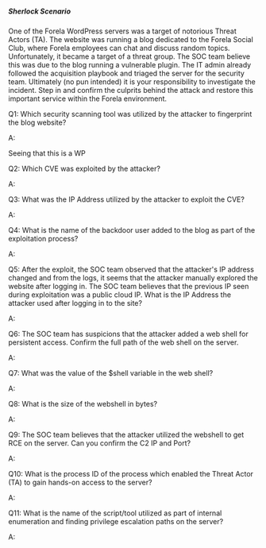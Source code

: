 
##### Sherlock Scenario

One of the Forela WordPress servers was a target of notorious Threat Actors (TA). The website was running a blog dedicated to the Forela Social Club, where Forela employees can chat and discuss random topics. Unfortunately, it became a target of a threat group. The SOC team believe this was due to the blog running a vulnerable plugin. The IT admin already followed the acquisition playbook and triaged the server for the security team. Ultimately (no pun intended) it is your responsibility to investigate the incident. Step in and confirm the culprits behind the attack and restore this important service within the Forela environment.


Q1: Which security scanning tool was utilized by the attacker to fingerprint the blog website?

A: 

Seeing that this is a WP 

Q2: Which CVE was exploited by the attacker?

A: 

Q3: What was the IP Address utilized by the attacker to exploit the CVE?

A: 

Q4: What is the name of the backdoor user added to the blog as part of the exploitation process?

A: 

Q5: After the exploit, the SOC team observed that the attacker's IP address changed and from the logs, it seems that the attacker manually explored the website after logging in. The SOC team believes that the previous IP seen during exploitation was a public cloud IP. What is the IP Address the attacker used after logging in to the site?

A: 

Q6: The SOC team has suspicions that the attacker added a web shell for persistent access. Confirm the full path of the web shell on the server.

A: 

Q7: What was the value of the $shell variable in the web shell?

A: 

Q8: What is the size of the webshell in bytes?

A: 

Q9: The SOC team believes that the attacker utilized the webshell to get RCE on the server. Can you confirm the C2 IP and Port?

A: 

Q10: What is the process ID of the process which enabled the Threat Actor (TA) to gain hands-on access to the server?

A: 

Q11: What is the name of the script/tool utilized as part of internal enumeration and finding privilege escalation paths on the server?

A: 

